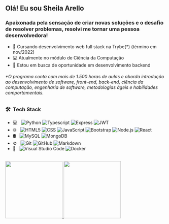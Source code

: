 ## Olá! Eu sou Sheila Arello

### Apaixonada pela sensação de criar novas soluções e o desafio de resolver problemas, resolvi me tornar uma pessoa desenvolvedora!


- 🚀 Cursando desenvolvimento web full stack na Trybe(*) (término em nov/2022)
- 💻 Atualmente no módulo de Ciência da Computação
- 🤔 Estou em busca de oportunidade em desenvolvimento backend

###### *O programa conta com mais de 1.500 horas de aulas e aborda introdução ao desenvolvimento de software, front-end, back-end, ciência da computação, engenharia de software, metodologias ágeis e habilidades comportamentais.
## 

<h3> 🛠 &nbsp;Tech Stack</h3>

- 💻 &nbsp;
  ![Python](https://img.shields.io/badge/-Python-333333?style=flat&logo=python)
  ![Typescript](https://img.shields.io/badge/-TypeScript-333333?style=flat&logo=Typescript)
  ![Express](https://img.shields.io/badge/-Express-333333?style=flat&logo=Express)
  ![JWT](https://img.shields.io/badge/-JWT-333333?style=flat&logo=json-web-token)
- 🌐 &nbsp;
  ![HTML5](https://img.shields.io/badge/-HTML5-333333?style=flat&logo=HTML5)
  ![CSS](https://img.shields.io/badge/-CSS-333333?style=flat&logo=CSS3&logoColor=1572B6)
  ![JavaScript](https://img.shields.io/badge/-JavaScript-333333?style=flat&logo=javascript)
  ![Bootstrap](https://img.shields.io/badge/-Bootstrap-333333?style=flat&logo=bootstrap&logoColor=563D7C)
  ![Node.js](https://img.shields.io/badge/-Node.js-333333?style=flat&logo=node.js)
  ![React](https://img.shields.io/badge/-React-333333?style=flat&logo=react)
- 🛢 &nbsp;
  ![MySQL](https://img.shields.io/badge/-MySQL-333333?style=flat&logo=mysql)
  ![MongoDB](https://img.shields.io/badge/-MongoDB-333333?style=flat&logo=mongodb)
- ⚙️ &nbsp;
  ![Git](https://img.shields.io/badge/-Git-333333?style=flat&logo=git)
  ![GitHub](https://img.shields.io/badge/-GitHub-333333?style=flat&logo=github)
  ![Markdown](https://img.shields.io/badge/-Markdown-333333?style=flat&logo=markdown)
- 🔧 &nbsp;
  ![Visual Studio Code](https://img.shields.io/badge/-Visual%20Studio%20Code-333333?style=flat&logo=visual-studio-code&logoColor=007ACC)
  ![Docker](https://img.shields.io/badge/-Docker-333333?style=flat&logo=docker)
  
<br/>
<a href="https://github.com/sheila-arello">
  <img height="180em" src="https://github-readme-stats.vercel.app/api?username=sheila-arello&theme=buefy&show_icons=true" />
  <img height="180em" src="https://github-readme-stats.vercel.app/api/top-langs/?username=sheila-arello&theme=buefy&layout=compact" />
</a>
